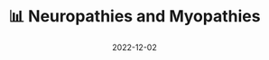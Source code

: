 ---
title: 📊 Neuropathies and Myopathies
date: '2022-12-02'
type: book
weight: 22
columns: 100
commentable: true
---